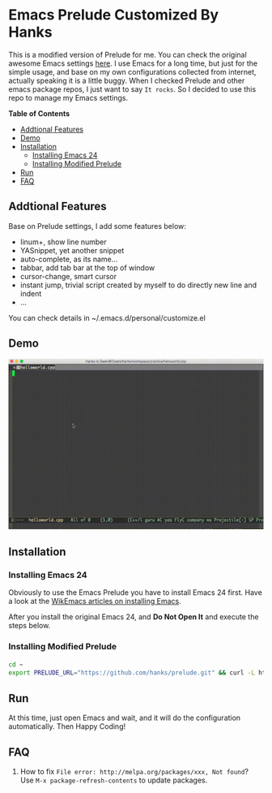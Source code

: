 Emacs Prelude Customized By Hanks
=================================

This is a modified version of Prelude for me. You can check the original awesome Emacs settings <a href="https://github.com/bbatsov/prelude">here</a>. I use Emacs for a long time, but just for the simple usage, and base on my own configurations collected from internet, actually speaking it is a little buggy. When I checked Prelude and other emacs package repos, I just want to say `It rocks`. So I decided to use this repo to manage my Emacs settings.

**Table of Contents**

- [Addtional Features](#addtional-Features)
- [Demo](#demo)
- [Installation](#installation)
    - [Installing Emacs 24](#installing-emacs-24)
    - [Installing Modified Prelude](#installing-modified-prelude)
- [Run](#run)
- [FAQ](#faq)

## Addtional Features

Base on Prelude settings, I add some features below:  

* linum+, show line number
* YASnippet, yet another snippet
* auto-complete, as its name...
* tabbar, add tab bar at the top of window
* cursor-change, smart cursor
* instant jump, trivial script created by myself to do directly new line and indent
* ...

You can check details in ~/.emacs.d/personal/customize.el

## Demo
![demo](https://raw.githubusercontent.com/hanks/prelude/master/demo/demo.gif)

## Installation

### Installing Emacs 24

Obviously to use the Emacs Prelude you have to install Emacs 24
first. Have a look at the [WikEmacs articles on installing Emacs](http://wikemacs.org/index.php/Installing_Emacs).  

After you install the original Emacs 24, and **Do Not Open It** and execute the steps below.

### Installing Modified Prelude 

```bash
cd ~
export PRELUDE_URL="https://github.com/hanks/prelude.git" && curl -L https://github.com/bbatsov/prelude/raw/master/utils/installer.sh | sh
```

## Run
At this time, just open Emacs and wait, and it will do the configuration automatically. Then Happy Coding!  

## FAQ  
1. How to fix `File error: http://melpa.org/packages/xxx, Not found`?  
	Use `M-x package-refresh-contents` to update packages.
